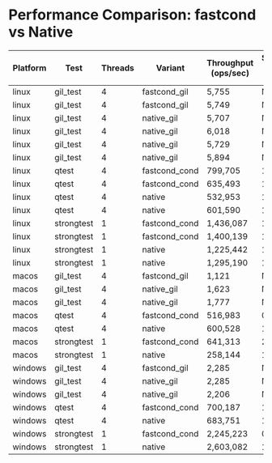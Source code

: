 # Performance Comparison: fastcond vs Native

| Platform | Test | Threads | Variant | Throughput (ops/sec) | Speedup vs Native |
|----------|------|---------|---------|---------------------|-------------------|
| linux | gil_test | 4 | fastcond_gil | 5,755 | N/A |
| linux | gil_test | 4 | fastcond_gil | 5,749 | N/A |
| linux | gil_test | 4 | native_gil | 5,707 | N/A |
| linux | gil_test | 4 | native_gil | 6,018 | N/A |
| linux | gil_test | 4 | native_gil | 5,729 | N/A |
| linux | gil_test | 4 | native_gil | 5,894 | N/A |
| linux | qtest | 4 | fastcond_cond | 799,705 | 1.50x |
| linux | qtest | 4 | fastcond_cond | 635,493 | 1.19x |
| linux | qtest | 4 | native | 532,953 | 1.00x |
| linux | qtest | 4 | native | 601,590 | 1.13x |
| linux | strongtest | 1 | fastcond_cond | 1,436,087 | 1.17x |
| linux | strongtest | 1 | fastcond_cond | 1,400,139 | 1.14x |
| linux | strongtest | 1 | native | 1,225,442 | 1.00x |
| linux | strongtest | 1 | native | 1,295,190 | 1.06x |
| macos | gil_test | 4 | fastcond_gil | 1,121 | N/A |
| macos | gil_test | 4 | native_gil | 1,623 | N/A |
| macos | gil_test | 4 | native_gil | 1,777 | N/A |
| macos | qtest | 4 | fastcond_cond | 516,983 | 0.86x |
| macos | qtest | 4 | native | 600,528 | 1.00x |
| macos | strongtest | 1 | fastcond_cond | 641,313 | 2.48x |
| macos | strongtest | 1 | native | 258,144 | 1.00x |
| windows | gil_test | 4 | fastcond_gil | 2,285 | N/A |
| windows | gil_test | 4 | native_gil | 2,285 | N/A |
| windows | gil_test | 4 | native_gil | 2,206 | N/A |
| windows | qtest | 4 | fastcond_cond | 700,187 | 1.02x |
| windows | qtest | 4 | native | 683,751 | 1.00x |
| windows | strongtest | 1 | fastcond_cond | 2,245,223 | 0.86x |
| windows | strongtest | 1 | native | 2,603,082 | 1.00x |
